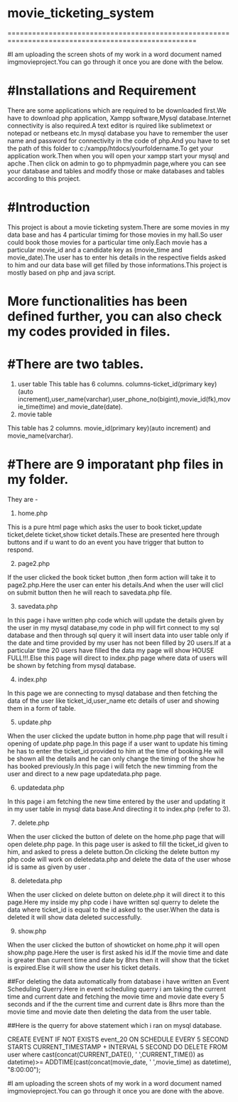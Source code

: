 # movie_ticketing_system
  ====================================================================================================
  
#I am uploading the screen shots of my work in a word document named imgmovieproject.You can go through it once you are done with the below.


#Installations and Requirement
 =====================================================================================================
There are some applications which  are required to be downloaded first.We have to download php application, Xampp software,Mysql database.Internet connectivity is also required.A text editor is rquired like sublimetext or notepad or netbeans etc.In mysql database you have to remember the user name and password for connectivity in the code of php.And you have to set the path of this folder to 
c:/xampp/htdocs/yourfoldername.To get your application work.Then when you will open your xampp start your mysql and apche .Then click on admin to go to phpmyadmin page,where you can see your database and tables and modify those or make databases and tables according to this project.

#Introduction
======================================================================================================
 This project is about a movie ticketing system.There are some movies in my data base and has 4 particular timimg for those movies in my hall.So user could book those movies for a particular time only.Each movie has a particular movie_id and a candidate key as (movie_time and movie_date).The user has to enter his details in the respective fields asked to him and our data base will get filled by those informations.This project is mostly based on php and java script.

 More functionalities has been defined further, you can also check my codes provided in files.
======================================================================================================

#There are two tables.
======================================================================================================
1. user table
 This table has 6 columns.
  columns-ticket_id(primary key)(auto increment),user_name(varchar),user_phone_no(bigint),movie_id(fk),movie_time(time) and movie_date(date).
2. movie table

  This table has 2 columns.
  movie_id(primary key)(auto increment) and movie_name(varchar). 

#There are 9 imporatant php files in my folder.
======================================================================================================
They are -

1. home.php

This is a pure html page which asks the user to book ticket,update ticket,delete ticket,show ticket details.These are presented here through buttons and if u want to do an event you have trigger that button to respond.

2. page2.php

If the user clicked the book ticket button ,then form action will take it to page2.php.Here the user can enter his details.And when the user will clicl on submit button then he will reach to savedata.php file.

3. savedata.php

 In this page i have written php code which will update the details given by the user in my mysql database,my code in php will firt connect to my sql database and then through sql query it will insert data into user table only if the date and time provided by my user has not been filled by 20 users.If at a particular time 20 users have filled  the data my page will show HOUSE FULL!!!.Else this page will direct to index.php page where data of users will be shown by fetching from mysql database.

4. index.php 

In this page we are connecting to mysql database and then fetching the data of the user like ticket_id,user_name etc details of user and showing them in a form of table.

5. update.php

 When the user clicked the update button in home.php page that will result i opening of update.php  page.In this page if a user want to update his timing he has to  enter the ticket_id provided to him at the time of booking.He will be shown all the details and he can only change the timing of the show he has booked previously.In this page i will fetch the new timming from the user and direct to a
 new page updatedata.php page.

6. updatedata.php

In this page i am fetching the new time entered by the user and updating it in my user table in mysql data base.And directing it to index.php (refer to 3).

7. delete.php

 When the user clicked the button of delete on the home.php page that will open delete.php page.
 In this page user is asked to fill the ticket_id given to him, and asked to press a delete button.On clicking the delete button my php code will work on deletedata.php and delete the data of the user whose id is same as given by user .

8. deletedata.php

 When the user clicked on delete button on delete.php it will direct it to this page.Here my inside my php code i have written sql querry to delete the data where ticket_id is equal to the id asked to the user.When the data is deleted it will show data deleted successfully.

 9. show.php

  When the user clicked the button of  showticket on home.php it will open show.php page.Here the user is first asked his id.If  the movie time and date is greater than current time and date by 8hrs then it will show that the ticket is expired.Else it will show the user his ticket details.


##For deleting the data automatically from database i have written an Event Scheduling Querry.Here in event scheduling  querry i am taking the current time and current date and fetching the movie time and movie date every 5 seconds and if the the current time and current date is 8hrs more than the movie time and movie date then deleting the data from the user table.

##Here  is the querry for above statement which i ran on mysql database.

CREATE EVENT IF NOT EXISTS event_20
ON SCHEDULE EVERY 5 SECOND
STARTS CURRENT_TIMESTAMP + INTERVAL 5 SECOND
DO
DELETE FROM user where cast(concat(CURRENT_DATE(), ' ',CURRENT_TIME()) as datetime)>= ADDTIME(cast(concat(movie_date, ' ',movie_time) as datetime), "8:00:00");

#I am uploading the screen shots of my work in a word document named imgmovieproject.You can go through it once you are done with the above.


